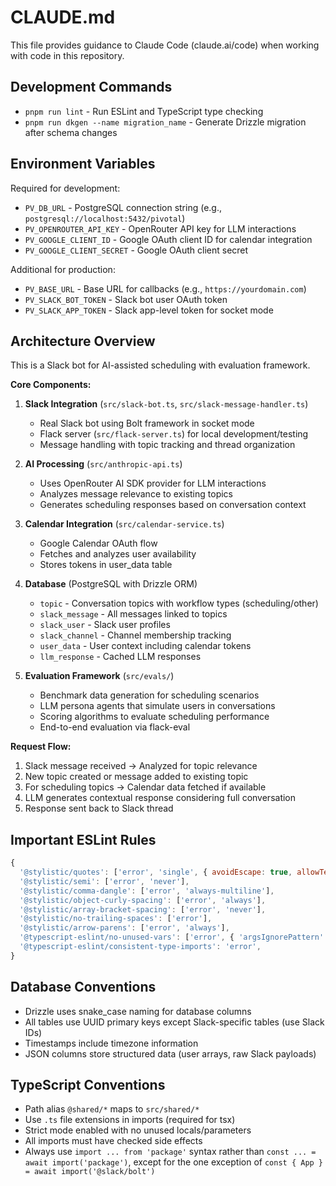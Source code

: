 # CLAUDE.md

This file provides guidance to Claude Code (claude.ai/code) when working with code in this repository.

## Development Commands

- `pnpm run lint` - Run ESLint and TypeScript type checking
- `pnpm run dkgen --name migration_name` - Generate Drizzle migration after schema changes

## Environment Variables

Required for development:
- `PV_DB_URL` - PostgreSQL connection string (e.g., `postgresql://localhost:5432/pivotal`)
- `PV_OPENROUTER_API_KEY` - OpenRouter API key for LLM interactions
- `PV_GOOGLE_CLIENT_ID` - Google OAuth client ID for calendar integration
- `PV_GOOGLE_CLIENT_SECRET` - Google OAuth client secret

Additional for production:
- `PV_BASE_URL` - Base URL for callbacks (e.g., `https://yourdomain.com`)
- `PV_SLACK_BOT_TOKEN` - Slack bot user OAuth token
- `PV_SLACK_APP_TOKEN` - Slack app-level token for socket mode

## Architecture Overview

This is a Slack bot for AI-assisted scheduling with evaluation framework.

**Core Components:**

1. **Slack Integration** (`src/slack-bot.ts`, `src/slack-message-handler.ts`)
   - Real Slack bot using Bolt framework in socket mode
   - Flack server (`src/flack-server.ts`) for local development/testing
   - Message handling with topic tracking and thread organization

2. **AI Processing** (`src/anthropic-api.ts`)
   - Uses OpenRouter AI SDK provider for LLM interactions
   - Analyzes message relevance to existing topics
   - Generates scheduling responses based on conversation context

3. **Calendar Integration** (`src/calendar-service.ts`)
   - Google Calendar OAuth flow
   - Fetches and analyzes user availability
   - Stores tokens in user_data table

4. **Database** (PostgreSQL with Drizzle ORM)
   - `topic` - Conversation topics with workflow types (scheduling/other)
   - `slack_message` - All messages linked to topics
   - `slack_user` - Slack user profiles
   - `slack_channel` - Channel membership tracking
   - `user_data` - User context including calendar tokens
   - `llm_response` - Cached LLM responses

5. **Evaluation Framework** (`src/evals/`)
   - Benchmark data generation for scheduling scenarios
   - LLM persona agents that simulate users in conversations
   - Scoring algorithms to evaluate scheduling performance
   - End-to-end evaluation via flack-eval

**Request Flow:**
1. Slack message received → Analyzed for topic relevance
2. New topic created or message added to existing topic
3. For scheduling topics → Calendar data fetched if available
4. LLM generates contextual response considering full conversation
5. Response sent back to Slack thread

## Important ESLint Rules

```javascript
{
  '@stylistic/quotes': ['error', 'single', { avoidEscape: true, allowTemplateLiterals: 'avoidEscape' }],
  '@stylistic/semi': ['error', 'never'],
  '@stylistic/comma-dangle': ['error', 'always-multiline'],
  '@stylistic/object-curly-spacing': ['error', 'always'],
  '@stylistic/array-bracket-spacing': ['error', 'never'],
  '@stylistic/no-trailing-spaces': ['error'],
  '@stylistic/arrow-parens': ['error', 'always'],
  '@typescript-eslint/no-unused-vars': ['error', { 'argsIgnorePattern': '^_' }],
  '@typescript-eslint/consistent-type-imports': 'error',
}
```

## Database Conventions

- Drizzle uses snake_case naming for database columns
- All tables use UUID primary keys except Slack-specific tables (use Slack IDs)
- Timestamps include timezone information
- JSON columns store structured data (user arrays, raw Slack payloads)

## TypeScript Conventions

- Path alias `@shared/*` maps to `src/shared/*`
- Use `.ts` file extensions in imports (required for tsx)
- Strict mode enabled with no unused locals/parameters
- All imports must have checked side effects
- Always use `import ... from 'package'` syntax rather than `const ... = await import('package')`, except for the one exception of `const { App } = await import('@slack/bolt')`
